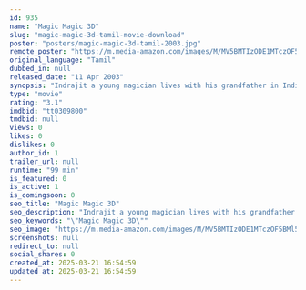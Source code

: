 ```yaml
---
id: 935
name: "Magic Magic 3D"
slug: "magic-magic-3d-tamil-movie-download"
poster: "posters/magic-magic-3d-tamil-2003.jpg"
remote_poster: "https://m.media-amazon.com/images/M/MV5BMTIzODE1MTczOF5BMl5BanBnXkFtZTcwMDI5NzQyMQ@@._V1_SX300.jpg"
original_language: "Tamil"
dubbed_in: null
released_date: "11 Apr 2003"
synopsis: "Indrajit a young magician lives with his grandfather in India, while his dad, Krishna, runs a TV channel abroad. Indrajit's life takes a dramatic turn after his father takes him away to live with him."
type: "movie"
rating: "3.1"
imdbid: "tt0309800"
tmdbid: null
views: 0
likes: 0
dislikes: 0
author_id: 1
trailer_url: null
runtime: "99 min"
is_featured: 0
is_active: 1
is_comingsoon: 0
seo_title: "Magic Magic 3D"
seo_description: "Indrajit a young magician lives with his grandfather in India, while his dad, Krishna, runs a TV channel abroad. Indrajit's life takes a dramatic turn after his father takes him away to live with him."
seo_keywords: "\"Magic Magic 3D\""
seo_image: "https://m.media-amazon.com/images/M/MV5BMTIzODE1MTczOF5BMl5BanBnXkFtZTcwMDI5NzQyMQ@@._V1_SX300.jpg"
screenshots: null
redirect_to: null
social_shares: 0
created_at: 2025-03-21 16:54:59
updated_at: 2025-03-21 16:54:59
---
```


